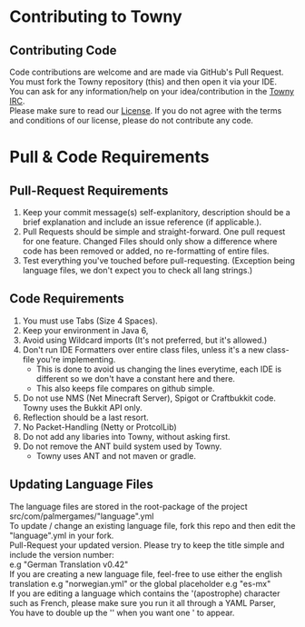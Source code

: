 # Contributing to Towny
   
    
## Contributing Code    
Code contributions are welcome and are made via GitHub's Pull Request. 
You must fork the Towny repository (this) and then open it via your IDE.   
You can ask for any information/help on your idea/contribution in the [Towny IRC](http://webchat.esper.net/?channels=towny).    
Please make sure to read our [License](https://github.com/LlmDl/Towny/blob/master/LICENSE.md). If you do not agree with the terms and conditions of our license, please do not contribute any code.    

# Pull & Code Requirements    
## Pull-Request Requirements
1. Keep your commit message(s) self-explanitory, description should be a brief explanation and include an issue reference (if applicable.).   
2. Pull Requests should be simple and straight-forward. One pull request for one feature. Changed Files should only show a difference where code has been removed or added, no re-formatting of entire files.   
3. Test everything you've touched before pull-requesting. (Exception being language files, we don't expect you to check all lang strings.)    

## Code Requirements    
1. You must use Tabs (Size 4 Spaces).    
2. Keep your environment in Java 6,   
3. Avoid using Wildcard imports (It's not preferred, but it's allowed.)   
4. Don't run IDE Formatters over entire class files, unless it's a new class-file you're implementing.   
   - This is done to avoid us changing the lines everytime, each IDE is different so we don't have a constant here and there.
   - This also keeps file compares on github simple.
5. Do not use NMS (Net Minecraft Server), Spigot or Craftbukkit code. Towny uses the Bukkit API only.
6. Reflection should be a last resort.   
7. No Packet-Handling (Netty or ProtcolLib)   
8. Do not add any libaries into Towny, without asking first.
9. Do not remove the ANT build system used by Towny.
   - Towny uses ANT and not maven or gradle.

## Updating Language Files
The language files are stored in the root-package of the project src/com/palmergames/"language".yml    
To update / change an existing language file, fork this repo and then edit the "language".yml in your fork.    
Pull-Request your updated version. Please try to keep the title simple and include the version number:    
e.g "German Translation v0.42"    
If you are creating a new language file, feel-free to use either the english translation e.g "norwegian.yml" or the global placeholder e.g "es-mx"    
If you are editing a language which contains the '(apostrophe) character such as French, please make sure you run it all through a YAML Parser,    
You have to double up the '' when you want one ' to appear.    
